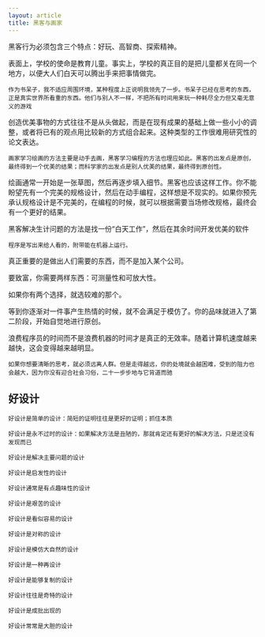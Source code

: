 ```yaml
---
layout: article
title: 黑客与画家
---
```


黑客行为必须包含三个特点：好玩、高智商、探索精神。


表面上，学校的使命是教育儿童。事实上，学校的真正目的是把儿童都关在同一个地方，以便大人们白天可以腾出手来把事情做完。


```
作为书呆子，我不适应周围环境，某种程度上正说明我领先了一步。书呆子已经在思考的东西，正是真实世界所看重的东西。他们与别人不一样，不把所有时间用来玩一种耗尽全力但又毫无意义的游戏
```


创造优美事物的方式往往不是从头做起，而是在现有成果的基础上做一些小小的调整，或者将已有的观点用比较新的方式组合起来。这种类型的工作很难用研究性的论文表达。

```
画家学习绘画的方法主要是动手去画，黑客学习编程的方法也理应如此。黑客的出发点是原创，最终得到一个优美的结果；而科学家的出发点是别人优美的结果，最终得到原创性。
```


绘画通常一开始是一张草图，然后再逐步填入细节。黑客也应该这样工作。你不能盼望先有一个完美的规格设计，然后在动手编程，这样想是不现实的。如果你预先承认规格设计是不完美的，在编程的时候，就可以根据需要当场修改规格，最终会有一个更好的结果。


黑客解决生计问题的方法是找一份“白天工作”，然后在其余时间开发优美的软件


```
程序是写出来给人看的，附带能在机器上运行。
```


真正重要的是做出人们需要的东西，而不是加入某个公司。


要致富，你需要两样东西：可测量性和可放大性。


如果你有两个选择，就选较难的那个。


等到你逐渐对一件事产生热情的时候，就不会满足于模仿了。你的品味就进入了第二阶段，开始自觉地进行原创。


浪费程序员的时间而不是浪费机器的时间才是真正的无效率。随着计算机速度越来越快，这会变得越来越明显。


```
如果你想要清晰的思考，就必须远离人群。但是走得越远，你的处境就会越困难，受到的阻力也会越大，因为你没有迎合社会习俗，二十一步步地与它背道而驰
```



## 好设计

```
好设计是简单的设计：简短的证明往往是更好的证明；抓住本质

好设计是永不过时的设计：如果解决方法是丑陋的，那就肯定还有更好的解决方法，只是还没有发现而已

好设计是解决主要问题的设计

好设计是启发性的设计

好设计通常是有点趣味性的设计

好设计是艰苦的设计

好设计是看似容易的设计

好设计是对称的设计

好设计是模仿大自然的设计

好设计是一种再设计

好设计是能够复制的设计

好设计往往是奇特的设计

好设计是成批出现的

好设计常常是大胆的设计

```


